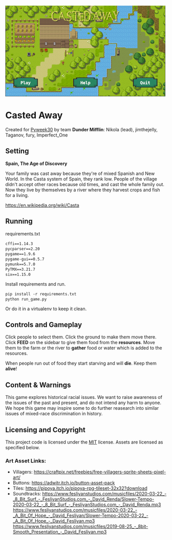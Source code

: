 ![banner](banner.png)

# Casted Away

Created for [Pyweek30](https://pyweek.org/30/)
by team **Dunder Mifflin**: Nikola (lead), jimthejelly, Taganov, fury, Imperfect_One 

## Setting

**Spain, The Age of Discovery**

Your family was cast away because they're of mixed Spanish and New World. In
the Casta system of Spain, they rank low. People of the village didn't accept
other races because old times, and cast the whole family out. Now they live
by themselves by a river where they harvest crops and fish for a living.

https://en.wikipedia.org/wiki/Casta

## Running

requirements.txt

    cffi==1.14.3
    pycparser==2.20
    pygame==1.9.6
    pygame-gui==0.5.7
    pymunk==5.7.0
    PyTMX==3.21.7
    six==1.15.0

Install requirements and run.

    pip install -r requirements.txt
    python run_game.py

Or do it in a virtualenv to keep it clean.

## Controls and Gameplay

Click people to select them. Click the ground to make them move there.  Click
**FEED** on the sidebar to give them food from the **resources**.  Move
them to the farm or the river to **gather** food or water which is added to
the resources.

When people run out of food they start starving and will **die**. Keep
them **alive**!

## Content & Warnings

This game explores historical racial issues. We want to raise awareness of
the issues of the past and present, and do not intend any harm to anyone. We
hope this game may inspire some to do further reasearch into similar issues of
mixed-race discrimination in history.

## Licensing and Copyright

This project code is licensed under the [MIT](https://mit-license.org/)
license. Assets are licensed as specified below.

### Art Asset Links:

- Villagers: https://craftpix.net/freebies/free-villagers-sprite-sheets-pixel-art/
- Buttons: https://adwitr.itch.io/button-asset-pack
- Tiles: https://pipoya.itch.io/pipoya-rpg-tileset-32x32?download
- Soundtracks: https://www.fesliyanstudios.com/musicfiles/2020-03-22_-_8_Bit_Surf_-_FesliyanStudios.com_-_David_Renda/Slower-Tempo-2020-03-22_-_8_Bit_Surf_-_FesliyanStudios.com_-_David_Renda.mp3
https://www.fesliyanstudios.com/musicfiles/2020-03-22_-_A_Bit_Of_Hope_-_David_Fesliyan/Slower-Tempo-2020-03-22_-_A_Bit_Of_Hope_-_David_Fesliyan.mp3
https://www.fesliyanstudios.com/musicfiles/2019-08-25_-_8bit-Smooth_Presentation_-_David_Fesliyan.mp3